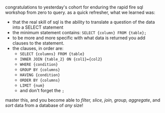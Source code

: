 congratulations to yesterday's cohort for enduring the rapid fire sql workshop from zero to query. as a quick refresher, what we learned was:

- that the real skill of sql is the ability to translate a question of the data into a SELECT statement
- the minimum statement contains: `SELECT {column} FROM {table};`
- to be more and more specific with what data is returned you add clauses to the statement.
- the clauses, in order are:
    + `SELECT {columns} FROM {table}`
    + `INNER JOIN {table_2} ON {col1}={col2}`
    + `WHERE {condition}`
    + `GROUP BY {columns}`
    + `HAVING {condition}`
    + `ORDER BY {columns}`
    + `LIMIT {num}`
    + and don't forget the `;`

master this, and you become able to *filter, slice, join, group, aggregate*, and *sort* data from a database of *any* size!
